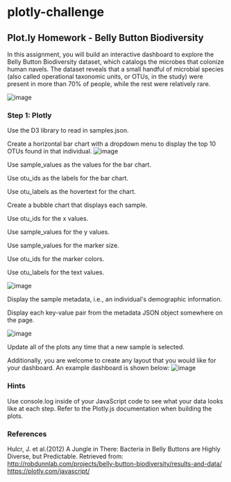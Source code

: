 # plotly-challenge
## Plot.ly Homework - Belly Button Biodiversity
In this assignment, you will build an interactive dashboard to explore the Belly Button Biodiversity dataset, which catalogs the microbes that colonize human navels.
The dataset reveals that a small handful of microbial species (also called operational taxonomic units, or OTUs, in the study) were present in more than 70% of people, while the rest were relatively rare.

![image](https://user-images.githubusercontent.com/75512037/116839637-bc738c80-ab98-11eb-9d28-833de7a363b0.png)


### Step 1: Plotly


Use the D3 library to read in samples.json.


Create a horizontal bar chart with a dropdown menu to display the top 10 OTUs found in that individual.
![image](https://user-images.githubusercontent.com/75512037/116837638-de691100-ab90-11eb-8751-43d9e7c84bbd.png)




Use sample_values as the values for the bar chart.


Use otu_ids as the labels for the bar chart.


Use otu_labels as the hovertext for the chart.




Create a bubble chart that displays each sample.



Use otu_ids for the x values.


Use sample_values for the y values.


Use sample_values for the marker size.


Use otu_ids for the marker colors.


Use otu_labels for the text values.



![image](https://user-images.githubusercontent.com/75512037/116837645-e5901f00-ab90-11eb-9fd3-67f5dae6e21a.png)


Display the sample metadata, i.e., an individual's demographic information.


Display each key-value pair from the metadata JSON object somewhere on the page.

![image](https://user-images.githubusercontent.com/75512037/116837653-efb21d80-ab90-11eb-8db4-8061af570c60.png)



Update all of the plots any time that a new sample is selected.

Additionally, you are welcome to create any layout that you would like for your dashboard. An example dashboard is shown below:
![image](https://user-images.githubusercontent.com/75512037/116837679-140dfa00-ab91-11eb-89fe-5fb1411d3fbc.png)

### Hints
Use console.log inside of your JavaScript code to see what your data looks like at each step.
Refer to the Plotly.js documentation when building the plots.

### References 
Hulcr, J. et al.(2012) A Jungle in There: Bacteria in Belly Buttons are Highly Diverse, but Predictable. Retrieved from: http://robdunnlab.com/projects/belly-button-biodiversity/results-and-data/
https://plotly.com/javascript/


